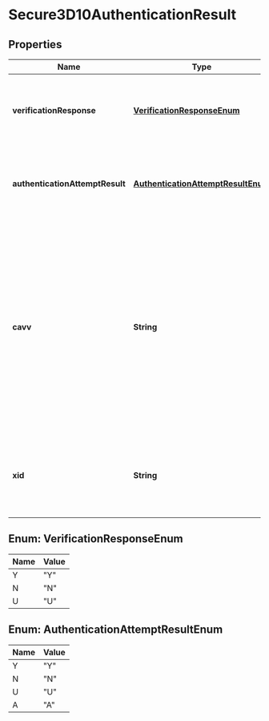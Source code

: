 

# Secure3D10AuthenticationResult

## Properties

Name | Type | Description | Notes
------------ | ------------- | ------------- | -------------
**verificationResponse** | [**VerificationResponseEnum**](#VerificationResponseEnum) | Card enrollment result from the Verification Response (VeRes). |  [optional]
**authenticationAttemptResult** | [**AuthenticationAttemptResultEnum**](#AuthenticationAttemptResultEnum) | Result of authentication attempt from Payer Authentication Response (PaRes). |  [optional]
**cavv** | **String** | The Cardholder Authentication Verification Value (CAVV) is a cryptographic value derived by the issuer during payment authentication that can provide evidence of the results of payment authentication during an online purchase. |  [optional]
**xid** | **String** | The transaction identifier (XID) is a unique tracking number set by the merchant. |  [optional]



## Enum: VerificationResponseEnum

Name | Value
---- | -----
Y | &quot;Y&quot;
N | &quot;N&quot;
U | &quot;U&quot;



## Enum: AuthenticationAttemptResultEnum

Name | Value
---- | -----
Y | &quot;Y&quot;
N | &quot;N&quot;
U | &quot;U&quot;
A | &quot;A&quot;



